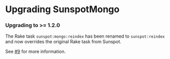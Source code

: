 Upgrading SunspotMongo
======================

### Upgrading to >= 1.2.0

The Rake task `sunspot:mongo:reindex` has been renamed to `sunspot:reindex` and now overrides the original Rake task from Sunspot.

See [#9](https://github.com/derekhamel/sunspot_mongo/pull/9) for more information.
